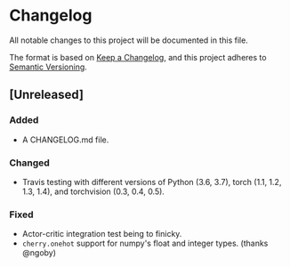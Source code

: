 
# Changelog

All notable changes to this project will be documented in this file.

The format is based on [Keep a Changelog](https://keepachangelog.com/en/1.0.0/),
and this project adheres to [Semantic Versioning](https://semver.org/spec/v2.0.0.html).

## [Unreleased]

### Added

* A CHANGELOG.md file.

### Changed

* Travis testing with different versions of Python (3.6, 3.7), torch (1.1, 1.2, 1.3, 1.4), and torchvision (0.3, 0.4, 0.5).

### Fixed

* Actor-critic integration test being to finicky.
* `cherry.onehot` support for numpy's float and integer types. (thanks @ngoby)
